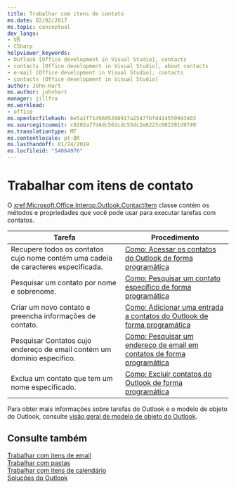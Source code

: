 ```yaml
---
title: Trabalhar com itens de contato
ms.date: 02/02/2017
ms.topic: conceptual
dev_langs:
- VB
- CSharp
helpviewer_keywords:
- Outlook [Office development in Visual Studio], contacts
- contacts [Office development in Visual Studio], about contacts
- e-mail [Office development in Visual Studio], contacts
- contacts [Office development in Visual Studio]
author: John-Hart
ms.author: johnhart
manager: jillfra
ms.workload:
- office
ms.openlocfilehash: 6e5a1f71d9605288917a2547fbfd414559993403
ms.sourcegitcommit: c0202a77d4dc562cdc55dc2e6223c062281d9749
ms.translationtype: MT
ms.contentlocale: pt-BR
ms.lasthandoff: 01/24/2019
ms.locfileid: "54864976"
---
```

# <a name="work-with-contact-items"></a>Trabalhar com itens de contato
  O <xref:Microsoft.Office.Interop.Outlook.ContactItem> classe contém os métodos e propriedades que você pode usar para executar tarefas com contatos.  
  
|Tarefa|Procedimento|  
|----------|---------------|  
|Recupere todos os contatos cujo nome contém uma cadeia de caracteres especificada.|[Como: Acessar os contatos do Outlook de forma programática](../vsto/how-to-programmatically-access-outlook-contacts.md)|  
|Pesquisar um contato por nome e sobrenome.|[Como: Pesquisar um contato específico de forma programática](../vsto/how-to-programmatically-search-for-a-specific-contact.md)|  
|Criar um novo contato e preencha informações de contato.|[Como: Adicionar uma entrada a contatos do Outlook de forma programática](../vsto/how-to-programmatically-add-an-entry-to-outlook-contacts.md)|  
|Pesquisar Contatos cujo endereço de email contém um domínio específico.|[Como: Pesquisar um endereço de email em contatos de forma programática](../vsto/how-to-programmatically-search-for-an-e-mail-address-in-contacts.md)|  
|Exclua um contato que tem um nome especificado.|[Como: Excluir contatos do Outlook de forma programática](../vsto/how-to-programmatically-delete-outlook-contacts.md)|  
  
 Para obter mais informações sobre tarefas do Outlook e o modelo de objeto do Outlook, consulte [visão geral de modelo de objeto do Outlook](../vsto/outlook-object-model-overview.md).  
  
## <a name="see-also"></a>Consulte também  
 [Trabalhar com itens de email](../vsto/working-with-mail-items.md)   
 [Trabalhar com pastas](../vsto/working-with-folders.md)   
 [Trabalhar com itens de calendário](../vsto/working-with-calendar-items.md)   
 [Soluções do Outlook](../vsto/outlook-solutions.md)  
